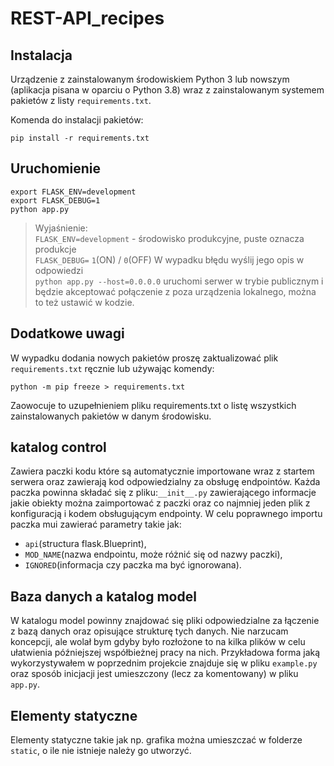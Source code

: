 # REST-API_recipes

## Instalacja

Urządzenie z zainstalowanym środowiskiem Python 3 lub nowszym (aplikacja pisana w oparciu o Python 3.8) wraz z
zainstalowanym systemem pakietów z listy `requirements.txt`.

Komenda do instalacji pakietów:

```shell
pip install -r requirements.txt
```

## Uruchomienie

```shell
export FLASK_ENV=development
export FLASK_DEBUG=1
python app.py
```

> Wyjaśnienie:\
> `FLASK_ENV=development` - środowisko produkcyjne, puste oznacza produkcje \
> `FLASK_DEBUG=` `1`(ON) / `0`(OFF) W wypadku błędu wyślij jego opis w odpowiedzi\
> `python app.py --host=0.0.0.0` uruchomi serwer w trybie publicznym i będzie akceptować połączenie z poza urządzenia
> lokalnego, można to też ustawić w kodzie.

## Dodatkowe uwagi

W wypadku dodania nowych pakietów proszę zaktualizować plik `requirements.txt` ręcznie lub używając komendy:

```shell
python -m pip freeze > requirements.txt
```

Zaowocuje to uzupełnieniem pliku requirements.txt o listę wszystkich zainstalowanych pakietów w danym środowisku.

## katalog control

Zawiera paczki kodu które są automatycznie importowane wraz z startem serwera oraz zawierają kod odpowiedzialny za
obsługę endpointów. Każda paczka powinna składać się z pliku:`__init__.py` zawierającego informacje jakie obiekty można
zaimportować z paczki oraz co najmniej jeden plik z konfiguracją i kodem obsługującym endpointy. W celu poprawnego
importu paczka mui zawierać parametry takie jak:

- `api`(structura flask.Blueprint),
- `MOD_NAME`(nazwa endpointu, może różnić się od nazwy paczki),
- `IGNORED`(informacja czy paczka ma być ignorowana).

## Baza danych a katalog model

W katalogu model powinny znajdować się pliki odpowiedzialne za łączenie z bazą danych oraz opisujące strukturę tych
danych. Nie narzucam koncepcji, ale wolał bym gdyby było rozłożone to na kilka plików w celu ułatwienia późniejszej
współbieżnej pracy na nich. Przykładowa forma jaką wykorzystywałem w poprzednim projekcie znajduje się w
pliku `example.py` oraz sposób inicjacji jest umieszczony (lecz za komentowany) w pliku `app.py`.

## Elementy statyczne

Elementy statyczne takie jak np. grafika można umieszczać w folderze `static`, o ile nie istnieje należy go utworzyć.
